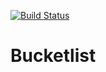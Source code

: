 [![Build Status](https://travis-ci.org/jimmykimani/Bucketlist.svg?branch=master)](https://travis-ci.org/jimmykimani/Bucketlist)
# Bucketlist
